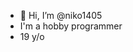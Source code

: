 - 👋 Hi, I’m @niko1405
- I'm a hobby programmer
- 19 y/o

<!---
niko1405/niko1405 is a ✨ special ✨ repository because its `README.md` (this file) appears on your GitHub profile.
You can click the Preview link to take a look at your changes.
--->
